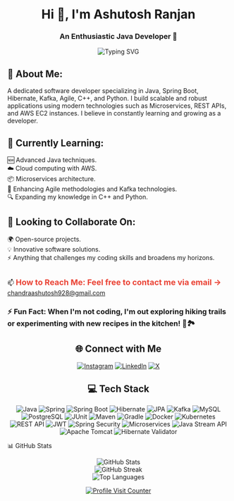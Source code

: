 <h1 align="center">Hi 👋, I'm Ashutosh Ranjan</h1>
<h3 align="center">An Enthusiastic Java Developer 🚀</h3>
<p align="center">
    <img src="https://readme-typing-svg.demolab.com?font=Fira+Code&size=22&pause=1000&color=F74747&width=435&lines=Java+Developer+|+Spring+Boot;Backend+Enthusiast+|+API+Design;Open+Source+Contributor" alt="Typing SVG">
</p>

<h2>💫 About Me:</h2>
A dedicated software developer specializing in Java, Spring Boot, Hibernate, Kafka, Agile, C++, and Python. I build scalable and robust applications using modern technologies such as Microservices, REST APIs, and AWS EC2 instances. I believe in constantly learning and growing as a developer.

<h2>🌱 Currently Learning:</h2>
  🆕 Advanced Java techniques.
<br>
  ☁️ Cloud computing with AWS.
<br>
  📦 Microservices architecture.
<br>
  🔄 Enhancing Agile methodologies and Kafka technologies.
<br>
  🔍 Expanding my knowledge in C++ and Python.

<h2>💞️ Looking to Collaborate On:</h2>
  🌍 Open-source projects.
<br>
  💡 Innovative software solutions.
<br>
  ⚡ Anything that challenges my coding skills and broadens my horizons.

<br>
<br>

📫 <strong style="font-size: 18px; color: #EA4335;">**How to Reach Me:** Feel free to contact me via email -></strong>
<a href="mailto:chandraashutosh928@gmail.com">chandraashutosh928@gmail.com</a>

</a>

<h3>⚡ Fun Fact: When I'm not coding, I'm out exploring hiking trails or experimenting with new recipes in the kitchen! 🍳🏞️</h3>

<h2 align="center">🌐 Connect with Me</h2>
<p align="center">
    <a href="https://instagram.com/justashu31" target="_blank"><img src="https://img.shields.io/badge/Instagram-%23E4405F.svg?logo=Instagram&logoColor=white" alt="Instagram"></a>
    <a href="https://linkedin.com/in/ashutosh-ranjan-7a5690244" target="_blank"><img src="https://img.shields.io/badge/LinkedIn-%230077B5.svg?logo=linkedin&logoColor=white" alt="LinkedIn"></a>
    <a href="https://x.com/AshutoshRjn" target="_blank"><img src="https://img.shields.io/badge/X-black.svg?logo=X&logoColor=white" alt="X"></a>
</p>
<h2 align="center">💻 Tech Stack</h2>
<p align="center">
    <img src="https://img.shields.io/badge/java-%23ED8B00.svg?style=for-the-badge&logo=openjdk&logoColor=white" alt="Java">
    <img src="https://img.shields.io/badge/spring-%236DB33F.svg?style=for-the-badge&logo=spring&logoColor=white" alt="Spring">
    <img src="https://img.shields.io/badge/springboot-%236DB33F.svg?style=for-the-badge&logo=spring&logoColor=white" alt="Spring Boot">
    <img src="https://img.shields.io/badge/hibernate-%23F67A00.svg?style=for-the-badge&logo=hibernate&logoColor=white" alt="Hibernate">
    <img src="https://img.shields.io/badge/jpa-%23F67A00.svg?style=for-the-badge&logo=hibernate&logoColor=white" alt="JPA">
    <img src="https://img.shields.io/badge/apache%20kafka-000?style=for-the-badge&logo=apachekafka" alt="Kafka">
    <img src="https://img.shields.io/badge/mysql-4479A1.svg?style=for-the-badge&logo=mysql&logoColor=white" alt="MySQL">
    <img src="https://img.shields.io/badge/postgresql-336791.svg?style=for-the-badge&logo=postgresql&logoColor=white" alt="PostgreSQL">
    <img src="https://img.shields.io/badge/junit-%23A5A5A5.svg?style=for-the-badge&logo=junit&logoColor=white" alt="JUnit">
    <img src="https://img.shields.io/badge/maven-%23C71A3F.svg?style=for-the-badge&logo=apachemaven&logoColor=white" alt="Maven">
    <img src="https://img.shields.io/badge/gradle-%23F44A00.svg?style=for-the-badge&logo=gradle&logoColor=white" alt="Gradle">
    <img src="https://img.shields.io/badge/docker-%230db7ed.svg?style=for-the-badge&logo=docker&logoColor=white" alt="Docker">
    <img src="https://img.shields.io/badge/kubernetes-%23326ce5.svg?style=for-the-badge&logo=kubernetes&logoColor=white" alt="Kubernetes">
    <img src="https://img.shields.io/badge/rest%20api-%23786C8E.svg?style=for-the-badge&logo=swagger&logoColor=white" alt="REST API">
    <img src="https://img.shields.io/badge/jwt-black.svg?style=for-the-badge&logo=json-web-tokens" alt="JWT">
    <img src="https://img.shields.io/badge/spring%20security-%233DBD50.svg?style=for-the-badge&logo=springsecurity&logoColor=white" alt="Spring Security">
    <img src="https://img.shields.io/badge/microservices-%239149FF.svg?style=for-the-badge&logo=microservices&logoColor=white" alt="Microservices">
    <img src="https://img.shields.io/badge/java%20stream%20api-%23F67A00.svg?style=for-the-badge&logo=openjdk&logoColor=white" alt="Java Stream API">
    <img src="https://img.shields.io/badge/apache%20tomcat-%23F8DC75.svg?style=for-the-badge&logo=apachetomcat&logoColor=black" alt="Apache Tomcat">
    <img src="https://img.shields.io/badge/hibernate%20validator-%23F67A00.svg?style=for-the-badge&logo=hibernate&logoColor=white" alt="Hibernate Validator">
</p

<h2 align="center">📊 GitHub Stats</h2>
<p align="center">
    <img src="https://github-readme-stats.vercel.app/api?username=Ashurjn&theme=gruvbox&hide_border=false&include_all_commits=false&count_private=false" alt="GitHub Stats">
    <br>
    <img src="https://github-readme-streak-stats.herokuapp.com/?user=Ashurjn&theme=gruvbox&hide_border=false" alt="GitHub Streak">
    <br>
    <img src="https://github-readme-stats.vercel.app/api/top-langs/?username=Ashurjn&theme=gruvbox&hide_border=false&include_all_commits=false&count_private=false&layout=compact" alt="Top Languages">
</p>
<p align="center">
    <a href="https://visitcount.itsvg.in" target="_blank"><img src="https://visitcount.itsvg.in/api?id=Ashurjn&icon=2&color=0" alt="Profile Visit Counter"></a>
</p>
